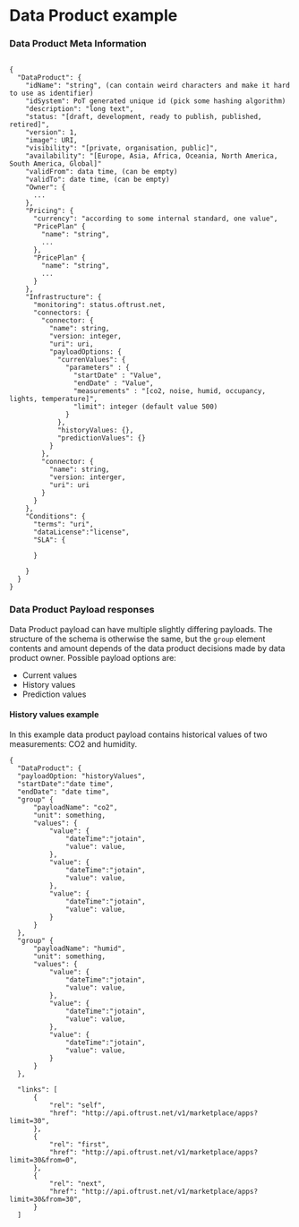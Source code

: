 # Data Product example

### Data Product Meta Information

```text

{
  "DataProduct": {
    "idName": "string", (can contain weird characters and make it hard to use as identifier)
    "idSystem": PoT generated unique id (pick some hashing algorithm)
    "description": "long text",
    "status: "[draft, development, ready to publish, published, retired]",
    "version": 1,
    "image": URI, 
    "visibility": "[private, organisation, public]",
    "availability": "[Europe, Asia, Africa, Oceania, North America, South America, Global]"
    "validFrom": data time, (can be empty)
    "validTo": date time, (can be empty)
    "Owner": {
      ...
    },
    "Pricing": {
      "currency": "according to some internal standard, one value",
      "PricePlan" {
        "name": "string",   
        ...
      }, 
      "PricePlan" {
        "name": "string", 
        ...
      }
    },
    "Infrastructure": {
      "monitoring": status.oftrust.net, 
      "connectors: {
        "connector: {
          "name": string,
          "version: integer,
          "uri": uri, 
          "payloadOptions: {
            "currenValues": {
              "parameters" : {
                "startDate" : "Value",
                "endDate" : "Value", 
                "measurements" : "[co2, noise, humid, occupancy, lights, temperature]",
                "limit": integer (default value 500) 
              }
            },
            "historyValues: {},
            "predictionValues": {}
          }
        }, 
        "connector: {
          "name": string,
          "version: interger,
          "uri": uri
        }
      }
    },
    "Conditions": {
      "terms": "uri",
      "dataLicense":"license",
      "SLA": {
      
      }
      
    }
  }
}

```

### Data Product Payload responses

Data Product payload can have multiple slightly differing payloads. The structure of the schema is otherwise the same, but the `group` element contents and amount depends of the data product decisions made by data product owner. Possible payload options are:

* Current values
* History values
* Prediction values

#### History  values example

In this example data product payload contains historical values of two measurements: CO2 and humidity. 

```text
{
  "DataProduct": {
  "payloadOption: "historyValues", 
  "startDate":"date time", 
  "endDate": "date time",
  "group" {
      "payloadName": "co2",
      "unit": something, 
      "values": {
          "value": {
              "dateTime":"jotain", 
              "value": value, 
          },
          "value": {
              "dateTime":"jotain", 
              "value": value, 
          },
          "value": {
              "dateTime":"jotain", 
              "value": value, 
          }
      }
  },
  "group" {
      "payloadName": "humid",
      "unit": something, 
      "values": {
          "value": {
              "dateTime":"jotain", 
              "value": value, 
          },
          "value": {
              "dateTime":"jotain", 
              "value": value, 
          },
          "value": {
              "dateTime":"jotain", 
              "value": value, 
          }
      }
  },
  
  "links": [
      {
          "rel": "self",
          "href": "http://api.oftrust.net/v1/marketplace/apps?limit=30",
      },
      {
          "rel": "first",
          "href": "http://api.oftrust.net/v1/marketplace/apps?limit=30&from=0",
      },
      {
          "rel": "next",
          "href": "http://api.oftrust.net/v1/marketplace/apps?limit=30&from=30",
      }
  ]
  
  
```

